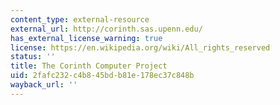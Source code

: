 ```yaml
---
content_type: external-resource
external_url: http://corinth.sas.upenn.edu/
has_external_license_warning: true
license: https://en.wikipedia.org/wiki/All_rights_reserved
status: ''
title: The Corinth Computer Project
uid: 2fafc232-c4b8-45bd-b81e-178ec37c848b
wayback_url: ''
---
```

